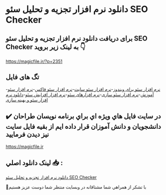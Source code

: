 # دانلود نرم افزار تجزیه و تحلیل سئو SEO Checker

## برای دریافت دانلود نرم افزار تجزیه و تحلیل سئو SEO Checker به لینک زیر بروید 👇

https://magicfile.ir/?p=2351

## تگ های فایل

-[نرم افزار سئو برای ویندوز](https://magicfile.ir/product/%d9%86%d8%b1%d9%85-%d8%a7%d9%81%d8%b2%d8%a7%d8%b1-%d8%aa%d8%ac%d8%b2%db%8c%d9%87-%d9%88-%d8%aa%d8%ad%d9%84%db%8c%d9%84-%d8%b3%d8%a6%d9%88seo-checker/)-[نرم افزار سئو سایت](https://magicfile.ir/product/%d9%86%d8%b1%d9%85-%d8%a7%d9%81%d8%b2%d8%a7%d8%b1-%d8%aa%d8%ac%d8%b2%db%8c%d9%87-%d9%88-%d8%aa%d8%ad%d9%84%db%8c%d9%84-%d8%b3%d8%a6%d9%88seo-checker/)-[نرم افزار سئو فاکس](https://magicfile.ir/product/%d9%86%d8%b1%d9%85-%d8%a7%d9%81%d8%b2%d8%a7%d8%b1-%d8%aa%d8%ac%d8%b2%db%8c%d9%87-%d9%88-%d8%aa%d8%ad%d9%84%db%8c%d9%84-%d8%b3%d8%a6%d9%88seo-checker/)-[نرم افزار سئو آموزش](https://magicfile.ir/product/%d9%86%d8%b1%d9%85-%d8%a7%d9%81%d8%b2%d8%a7%d8%b1-%d8%aa%d8%ac%d8%b2%db%8c%d9%87-%d9%88-%d8%aa%d8%ad%d9%84%db%8c%d9%84-%d8%b3%d8%a6%d9%88seo-checker/)-[نرم افزار سئو سازی](https://magicfile.ir/product/%d9%86%d8%b1%d9%85-%d8%a7%d9%81%d8%b2%d8%a7%d8%b1-%d8%aa%d8%ac%d8%b2%db%8c%d9%87-%d9%88-%d8%aa%d8%ad%d9%84%db%8c%d9%84-%d8%b3%d8%a6%d9%88seo-checker/)-[نرم افزارهای سئو](https://magicfile.ir/product/%d9%86%d8%b1%d9%85-%d8%a7%d9%81%d8%b2%d8%a7%d8%b1-%d8%aa%d8%ac%d8%b2%db%8c%d9%87-%d9%88-%d8%aa%d8%ad%d9%84%db%8c%d9%84-%d8%b3%d8%a6%d9%88seo-checker/)-[نرم افزار افزایش سئو](https://magicfile.ir/product/%d9%86%d8%b1%d9%85-%d8%a7%d9%81%d8%b2%d8%a7%d8%b1-%d8%aa%d8%ac%d8%b2%db%8c%d9%87-%d9%88-%d8%aa%d8%ad%d9%84%db%8c%d9%84-%d8%b3%d8%a6%d9%88seo-checker/)-[دانلود نرم افزار سئو و بهینه سازی](https://magicfile.ir/product/%d9%86%d8%b1%d9%85-%d8%a7%d9%81%d8%b2%d8%a7%d8%b1-%d8%aa%d8%ac%d8%b2%db%8c%d9%87-%d9%88-%d8%aa%d8%ad%d9%84%db%8c%d9%84-%d8%b3%d8%a6%d9%88seo-checker/)

## ✔️ در سايت فايل هاي ويژه اي براي برنامه نويسان طراحان دانشجويان و دانش آموزان قرار داده ايم از بقيه فايل سايت نيز ديدن فرماييد

https://magicfile.ir


## لينک دانلود اصلي 📥 :

[دانلود نرم افزار تجزیه و تحلیل سئو SEO Checker](https://magicfile.ir/product/%d9%86%d8%b1%d9%85-%d8%a7%d9%81%d8%b2%d8%a7%d8%b1-%d8%aa%d8%ac%d8%b2%db%8c%d9%87-%d9%88-%d8%aa%d8%ad%d9%84%db%8c%d9%84-%d8%b3%d8%a6%d9%88seo-checker/) 


🙏با تشکر از همراهي شما مشتاقانه در وبسایت منتظر شما دوست عزیز هستیم

